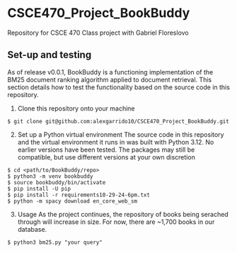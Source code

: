 # CSCE470_Project_BookBuddy
Repository for CSCE 470 Class project with Gabriel Floreslovo

## Set-up and testing
As of release v0.0.1, BookBuddy is a functioning implementation of the BM25 document ranking algorithm applied to document retrieval. This section details how to test the functionality based on the source code in this repository. 

1. Clone this repository onto your machine
```console
$ git clone git@github.com:alexgarrido10/CSCE470_Project_BookBuddy.git
```

2. Set up a Python virtual environment
The source code in this repository and the virtual environment it runs in was built with Python 3.12. No earlier versions have been tested. The packages may still be compatible, but use different versions at your own discretion
```console
$ cd <path/to/BookBuddy/repo>
$ python3 -m venv bookbuddy
$ source bookbuddy/bin/activate
$ pip install -U pip
$ pip install -r requirements10-29-24-6pm.txt
$ python -m spacy download en_core_web_sm
```

3. Usage
As the project continues, the repository of books being serached through will increase in size. For now, there are ~1,700 books in our database.
```console
$ python3 bm25.py "your query"
```
